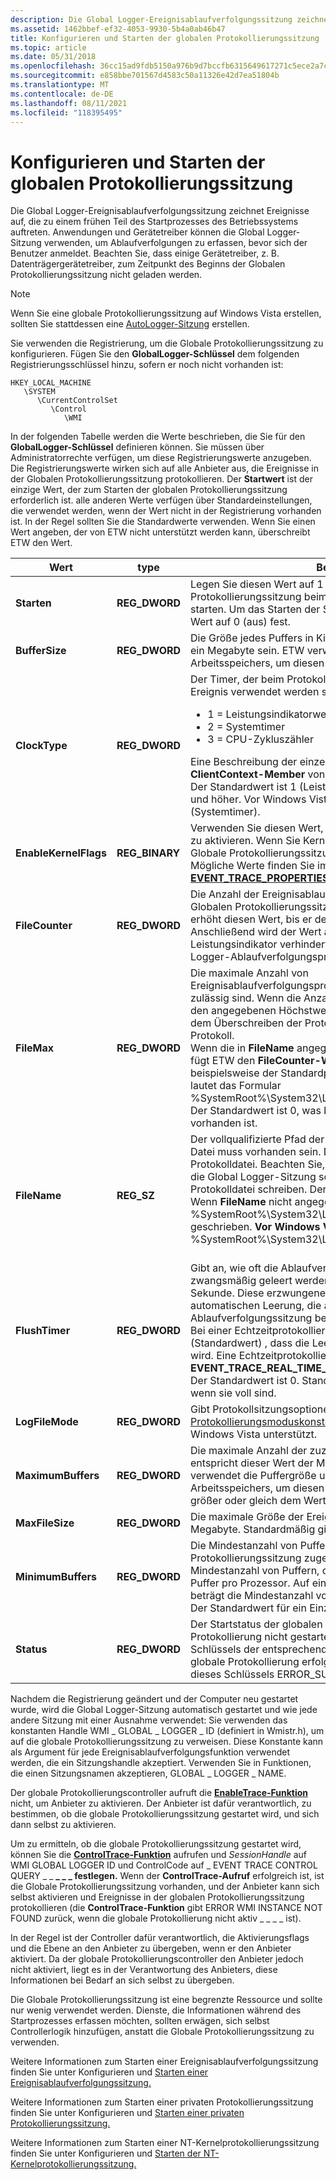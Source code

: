```yaml
---
description: Die Global Logger-Ereignisablaufverfolgungssitzung zeichnet Ereignisse auf, die zu einem frühen Teil des Startprozesses des Betriebssystems auftreten.
ms.assetid: 1462bbef-ef32-4053-9930-5b4a0ab46b47
title: Konfigurieren und Starten der globalen Protokollierungssitzung
ms.topic: article
ms.date: 05/31/2018
ms.openlocfilehash: 36cc15ad9fdb5150a976b9d7bccfb6315649617271c5ece2a7c676fbdb9f6f93
ms.sourcegitcommit: e858bbe701567d4583c50a11326e42d7ea51804b
ms.translationtype: MT
ms.contentlocale: de-DE
ms.lasthandoff: 08/11/2021
ms.locfileid: "118395495"
---
```

# <a name="configuring-and-starting-the-global-logger-session"></a>Konfigurieren und Starten der globalen Protokollierungssitzung

Die Global Logger-Ereignisablaufverfolgungssitzung zeichnet Ereignisse auf, die zu einem frühen Teil des Startprozesses des Betriebssystems auftreten. Anwendungen und Gerätetreiber können die Global Logger-Sitzung verwenden, um Ablaufverfolgungen zu erfassen, bevor sich der Benutzer anmeldet. Beachten Sie, dass einige Gerätetreiber, z. B. Datenträgergerätetreiber, zum Zeitpunkt des Beginns der Globalen Protokollierungssitzung nicht geladen werden.

> [!Note]  
> Wenn Sie eine globale Protokollierungssitzung auf Windows Vista erstellen, sollten Sie stattdessen eine [AutoLogger-Sitzung](configuring-and-starting-an-autologger-session.md) erstellen.

 

Sie verwenden die Registrierung, um die Globale Protokollierungssitzung zu konfigurieren. Fügen Sie den **GlobalLogger-Schlüssel** dem folgenden Registrierungsschlüssel hinzu, sofern er noch nicht vorhanden ist:

```
HKEY_LOCAL_MACHINE
   \SYSTEM
      \CurrentControlSet
         \Control
            \WMI
```

In der folgenden Tabelle werden die Werte beschrieben, die Sie für den **GlobalLogger-Schlüssel** definieren können. Sie müssen über Administratorrechte verfügen, um diese Registrierungswerte anzugeben. Die Registrierungswerte wirken sich auf alle Anbieter aus, die Ereignisse in der Globalen Protokollierungssitzung protokollieren. Der **Startwert** ist der einzige Wert, der zum Starten der globalen Protokollierungssitzung erforderlich ist. alle anderen Werte verfügen über Standardeinstellungen, die verwendet werden, wenn der Wert nicht in der Registrierung vorhanden ist. In der Regel sollten Sie die Standardwerte verwenden. Wenn Sie einen Wert angeben, der von ETW nicht unterstützt werden kann, überschreibt ETW den Wert.



<table>
<colgroup>
<col style="width: 33%" />
<col style="width: 33%" />
<col style="width: 33%" />
</colgroup>
<thead>
<tr class="header">
<th>Wert</th>
<th>type</th>
<th>Beschreibung</th>
</tr>
</thead>
<tbody>
<tr class="odd">
<td><strong>Starten</strong></td>
<td><strong>REG_DWORD</strong></td>
<td>Legen Sie diesen Wert auf 1 (ein) fest, um die Globale Protokollierungssitzung beim nächsten Start des Systems zu starten. Um das Starten der Sitzung zu beenden, legen Sie diesen Wert auf 0 (aus) fest. <br/></td>
</tr>
<tr class="even">
<td><strong>BufferSize</strong></td>
<td><strong>REG_DWORD</strong></td>
<td>Die Größe jedes Puffers in Kilobyte. Dieser Wert sollte kleiner als ein Megabyte sein. ETW verwendet die Größe des physischen Arbeitsspeichers, um diesen Wert zu berechnen. <br/></td>
</tr>
<tr class="odd">
<td><strong>ClockType</strong></td>
<td><strong>REG_DWORD</strong></td>
<td>Der Timer, der beim Protokollieren des Zeitstempels für jedes Ereignis verwendet werden soll.
<ul>
<li>1 = Leistungsindikatorwert (hohe Auflösung)</li>
<li>2 = Systemtimer</li>
<li>3 = CPU-Zykluszähler</li>
</ul>
Eine Beschreibung der einzelnen Uhrtypen finden Sie im <strong>ClientContext-Member</strong> von <a href="wnode-header.md"><strong>WNODE_HEADER</strong></a>.<br/> Der Standardwert ist 1 (Leistungsindikatorwert) für Windows Vista und höher. Vor Windows Vista ist der Standardwert 2 (Systemtimer).<br/></td>
</tr>
<tr class="even">
<td><strong>EnableKernelFlags</strong></td>
<td><strong>REG_BINARY</strong></td>
<td>Verwenden Sie diesen Wert, um einen oder mehrere Kernelanbieter zu aktivieren. Wenn Sie Kernelanbieter aktivieren, benennt sich die Globale Protokollierungssitzung beim Start in NT Kernel Logger um. Mögliche Werte finden Sie im <strong>EnableFlags-Member</strong> von <a href="/windows/win32/api/evntrace/ns-evntrace-event_trace_properties"><strong>EVENT_TRACE_PROPERTIES</strong></a>.<br/></td>
</tr>
<tr class="odd">
<td><strong>FileCounter</strong></td>
<td><strong>REG_DWORD</strong></td>
<td>Die Anzahl der Ereignisablaufverfolgungsprotokolldateien, die von Globalen Protokollierungssitzungen generiert werden. Das System erhöht diesen Wert, bis er den Wert von <strong>FileMax</strong>erreicht. Anschließend wird der Wert auf 0 zurückgesetzt. Dieser Leistungsindikator verhindert, dass das System eine Global Logger-Ablaufverfolgungsprotokolldatei überschreibt. <br/></td>
</tr>
<tr class="even">
<td><strong>FileMax</strong></td>
<td><strong>REG_DWORD</strong></td>
<td>Die maximale Anzahl von Ereignisablaufverfolgungsprotokolldateien, die auf dem System zulässig sind. Wenn die Anzahl der Ablaufverfolgungsprotokolle den angegebenen Höchstwert erreicht, beginnt das System mit dem Überschreiben der Protokolle, beginnend mit dem ältesten Protokoll. <br/> Wenn die in <strong>FileName</strong> angegebene Protokolldatei vorhanden ist, fügt ETW den <strong>FileCounter-Wert</strong> an den Dateinamen an. Wenn beispielsweise der Standardprotokolldateiname verwendet wird, lautet das Formular %SystemRoot%\System32\LogFiles\WMI\GlobalLogger.etl.NNNNN. <br/> Der Standardwert ist 0, was bedeutet, dass kein Maximum vorhanden ist. <br/></td>
</tr>
<tr class="odd">
<td><strong>FileName</strong></td>
<td><strong>REG_SZ</strong></td>
<td>Der vollqualifizierte Pfad der Protokolldatei. Der Pfad zu dieser Datei muss vorhanden sein. Die Protokolldatei ist eine sequenzielle Protokolldatei. Beachten Sie, dass alle Anbieter, die Ereignisse in die Global Logger-Sitzung schreiben, Ereignisse in diese Protokolldatei schreiben. Der Pfad ist auf 1024 Zeichen beschränkt. Wenn <strong>FileName</strong> nicht angegeben ist, werden Ereignisse in %SystemRoot%\System32\LogFiles\WMI\GlobalLogger.etl geschrieben. <strong>Vor Windows Vista:</strong> Die Standarddatei ist %SystemRoot%\System32\LogFiles\WMI\Trace.log.<br/> <br/></td>
</tr>
<tr class="even">
<td><strong>FlushTimer</strong></td>
<td><strong>REG_DWORD</strong></td>
<td>Gibt an, wie oft die Ablaufverfolgungspuffer in Sekunden zwangsmäßig geleert werden. Die mindeste Leerungszeit beträgt 1 Sekunde. Diese erzwungene Leerung erfolgt zusätzlich zur automatischen Leerung, die auftritt, wenn ein Puffer voll ist und die Ablaufverfolgungssitzung beendet wird. <br/> Bei einer Echtzeitprotokollierung bedeutet der Wert 0 (Standardwert) , dass die Leerungszeit auf 1 Sekunde festgelegt wird. Eine Echtzeitprotokollierung ist , wenn <strong>LogFileMode</strong> auf <strong>EVENT_TRACE_REAL_TIME_MODE</strong>festgelegt ist.<br/> Der Standardwert ist 0. Standardmäßig werden Puffer nur geleert, wenn sie voll sind. <br/></td>
</tr>
<tr class="odd">
<td><strong>LogFileMode</strong></td>
<td><strong>REG_DWORD</strong></td>
<td>Gibt Protokollsitzungsoptionen an. Werte finden Sie unter <a href="logging-mode-constants.md">Protokollierungsmoduskonstanten.</a> Diese Werte werden ab Windows Vista unterstützt. <br/></td>
</tr>
<tr class="even">
<td><strong>MaximumBuffers</strong></td>
<td><strong>REG_DWORD</strong></td>
<td>Die maximale Anzahl der zuzuordnenden Puffer. In der Regel entspricht dieser Wert der Mindestanzahl von Puffern plus 20. ETW verwendet die Puffergröße und die Größe des physischen Arbeitsspeichers, um diesen Wert zu berechnen. Dieser Wert muss größer oder gleich dem Wert für <strong>MinimumBuffers</strong>sein.<br/></td>
</tr>
<tr class="odd">
<td><strong>MaxFileSize</strong></td>
<td><strong>REG_DWORD</strong></td>
<td>Die maximale Größe der Ereignisablaufverfolgungsprotokolldatei in Megabyte. Standardmäßig gibt es keine maximale Dateigröße.<br/></td>
</tr>
<tr class="even">
<td><strong>MinimumBuffers</strong></td>
<td><strong>REG_DWORD</strong></td>
<td>Die Mindestanzahl von Puffern, die beim Start der Globalen Protokollierungssitzung zugeordnet werden sollen. Die Mindestanzahl von Puffern, die Sie angeben können, beträgt zwei Puffer pro Prozessor. Auf einem einzelnen Prozessorcomputer beträgt die Mindestanzahl von Puffern beispielsweise zwei. <br/> Der Standardwert für ein Einzelprozessorsystem ist 0x3.<br/></td>
</tr>
<tr class="odd">
<td><strong>Status</strong></td>
<td><strong>REG_DWORD</strong></td>
<td>Der Startstatus der globalen Protokollierung. Wenn die globale Protokollierung nicht gestartet werden konnte, ist der Wert dieses Schlüssels der entsprechende Win32-Fehlercode. Wenn die globale Protokollierung erfolgreich gestartet wurde, lautet der Wert dieses Schlüssels ERROR_SUCCESS (0).<br/></td>
</tr>
</tbody>
</table>



 

Nachdem die Registrierung geändert und der Computer neu gestartet wurde, wird die Global Logger-Sitzung automatisch gestartet und wie jede andere Sitzung mit einer Ausnahme verwendet: Sie verwenden das konstanten Handle WMI \_ GLOBAL \_ LOGGER \_ ID (definiert in Wmistr.h), um auf die globale Protokollierungssitzung zu verweisen. Diese Konstante kann als Argument für jede Ereignisablaufverfolgungsfunktion verwendet werden, die ein Sitzungshandle akzeptiert. Verwenden Sie in Funktionen, die einen Sitzungsnamen akzeptieren, GLOBAL \_ LOGGER \_ NAME.

Der globale Protokollierungscontroller aufruft die [**EnableTrace-Funktion**](/windows/win32/api/evntrace/nf-evntrace-enabletrace) nicht, um Anbieter zu aktivieren. Der Anbieter ist dafür verantwortlich, zu bestimmen, ob die globale Protokollierungssitzung gestartet wird, und sich dann selbst zu aktivieren.

Um zu ermitteln, ob die globale Protokollierungssitzung gestartet wird, können Sie die [**ControlTrace-Funktion**](/windows/win32/api/evntrace/nf-evntrace-controltracea) aufrufen und *SessionHandle* auf WMI GLOBAL LOGGER ID und ControlCode auf \_ EVENT TRACE CONTROL QUERY \_ \_ **\_ \_ \_ festlegen.**  Wenn der **ControlTrace-Aufruf** erfolgreich ist, ist die Globale Protokollierungssitzung vorhanden, und der Anbieter kann sich selbst aktivieren und Ereignisse in der globalen Protokollierungssitzung protokollieren (die **ControlTrace-Funktion** gibt ERROR WMI INSTANCE NOT FOUND zurück, wenn die globale Protokollierung nicht aktiv \_ \_ \_ \_ ist).

In der Regel ist der Controller dafür verantwortlich, die Aktivierungsflags und die Ebene an den Anbieter zu übergeben, wenn er den Anbieter aktiviert. Da der globale Protokollierungscontroller den Anbieter jedoch nicht aktiviert, liegt es in der Verantwortung des Anbieters, diese Informationen bei Bedarf an sich selbst zu übergeben.

Die Globale Protokollierungssitzung ist eine begrenzte Ressource und sollte nur wenig verwendet werden. Dienste, die Informationen während des Startprozesses erfassen möchten, sollten erwägen, sich selbst Controllerlogik hinzufügen, anstatt die Globale Protokollierungssitzung zu verwenden.

Weitere Informationen zum Starten einer Ereignisablaufverfolgungssitzung finden Sie unter Konfigurieren und [Starten einer Ereignisablaufverfolgungssitzung.](configuring-and-starting-an-event-tracing-session.md)

Weitere Informationen zum Starten einer privaten Protokollierungssitzung finden Sie unter Konfigurieren und [Starten einer privaten Protokollierungssitzung.](configuring-and-starting-a-private-logger-session.md)

Weitere Informationen zum Starten einer NT-Kernelprotokollierungssitzung finden Sie unter Konfigurieren und [Starten der NT-Kernelprotokollierungssitzung.](configuring-and-starting-the-nt-kernel-logger-session.md)

